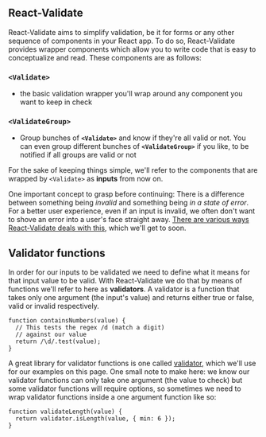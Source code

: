 React-Validate
-------------

React-Validate aims to simplify validation, be it for forms or any other sequence of components in your React app. To do so, React-Validate provides wrapper components which allow you to write code that is easy to conceptualize and read. These components are as follows:

### **`<Validate>`**
- the basic validation wrapper you'll wrap around any component you want to keep in check

### **`<ValidateGroup>`**
- Group bunches of **`<Validate>`** and know if they're all valid or not. You can even group different bunches of **`<ValidateGroup>`** if you like, to be notified if all groups are valid or not

For the sake of keeping things simple, we'll refer to the components that are wrapped by `<Validate>` as **inputs** from now on.

One important concept to grasp before continuing:
There is a difference between something being _invalid_ and something being _in a state of error_.
For a better user experience, even if an input is invalid, we often don't want to shove an error into a user's face straight away.
[There are various ways React-Validate deals with this](#error-props), which we'll get to soon.

Validator functions
-------------

In order for our inputs to be validated we need to define what it means for that input value to be valid.
With React-Validate we do that by means of functions we'll refer to here as **validators**. A validator is a function that
takes only one argument (the input's value) and returns either true or false, valid or invalid respectively.

```
function containsNumbers(value) {
  // This tests the regex /d (match a digit)
  // against our value
  return /\d/.test(value);
}
```

A great library for validator functions is one called [validator](https://github.com/chriso/validator.js),
which we'll use for our examples on this page. One small note to make here: we know our validator functions
can only take one argument (the value to check) but some validator functions will require options,
so sometimes we need to wrap validator functions inside a one argument function like so:

```
function validateLength(value) {
  return validator.isLength(value, { min: 6 });
}
```
